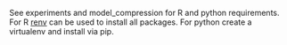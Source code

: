 See experiments and model_compression for R and python requirements.
For R [renv](https://cran.r-project.org/package=renv) can be used to install all packages.
For python create a virtualenv and install via pip.
